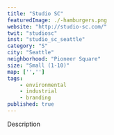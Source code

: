 ```yaml
---
title: "Studio SC"
featuredImage: ./-hamburgers.png
website: "http://studio-sc.com/"
twit: "studiosc"
inst: "studio_sc_seattle"
category: "S"
city: "Seattle"
neighborhood: "Pioneer Square"
size: "Small (1-10)"
map: ['','']
tags:
    - environmental
    - industrial
    - branding
published: true
---
```


Description
